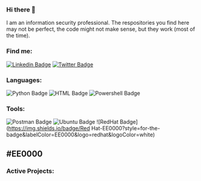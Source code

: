 ### Hi there 👋

<p align="left" width="150px">I am an information security professional. The respositories you find here may not be perfect, the code might not make sense, but they work (most of the time).</p>

### Find me:
[![Linkedin Badge](https://img.shields.io/badge/nickjelinek-blue?style=for-the-badge&logo=Linkedin&logoColor=white&link=https://www.linkedin.com/in/nickjelinek/)](https://www.linkedin.com/in/nickjelinek/)
[![Twitter Badge](https://img.shields.io/badge/-@securitysith-1ca0f1?style=for-the-badge&labelColor=1ca0f1&logo=twitter&logoColor=white&link=https://twitter.com/securitysith)](https://twitter.com/securitysith)

### Languages:
![Python Badge](https://img.shields.io/badge/python-3776AB?style=for-the-badge&labelColor=3776AB&logo=python&logoColor=white)
![HTML Badge](https://img.shields.io/badge/HTML-E34F26?style=for-the-badge&labelColor=E34F26&logo=html5&logoColor=white)
![Powershell Badge](https://img.shields.io/badge/PowerShell-5391FE?style=for-the-badge&labelColor=5391FE&logo=powershell&logoColor=white)

### Tools:
![Postman Badge](https://img.shields.io/badge/Postman-FF6C37?style=for-the-badge&labelColor=FF6C37&logo=postman&logoColor=white)
![Ubuntu Badge](https://img.shields.io/badge/Ubuntu-E95420?style=for-the-badge&labelColor=E95420&logo=ubuntu&logoColor=white)
![RedHat Badge](https://img.shields.io/badge/Red Hat-EE0000?style=for-the-badge&labelColor=EE0000&logo=redhat&logoColor=white)

#EE0000
---
### Active Projects: 

<!--
**jel-n/jel-n** is a ✨ _special_ ✨ repository because its `README.md` (this file) appears on your GitHub profile.

Here are some ideas to get you started:

- 🔭 I’m currently working on ...
- 🌱 I’m currently learning ...
- 👯 I’m looking to collaborate on ...
- 🤔 I’m looking for help with ...
- 💬 Ask me about ...
- 📫 How to reach me: ...
- 😄 Pronouns: ...
- ⚡ Fun fact: ...
-->
